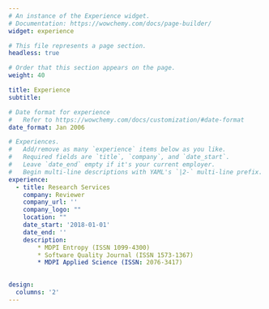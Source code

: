 ```yaml
---
# An instance of the Experience widget.
# Documentation: https://wowchemy.com/docs/page-builder/
widget: experience

# This file represents a page section.
headless: true

# Order that this section appears on the page.
weight: 40

title: Experience
subtitle:

# Date format for experience
#   Refer to https://wowchemy.com/docs/customization/#date-format
date_format: Jan 2006

# Experiences.
#   Add/remove as many `experience` items below as you like.
#   Required fields are `title`, `company`, and `date_start`.
#   Leave `date_end` empty if it's your current employer.
#   Begin multi-line descriptions with YAML's `|2-` multi-line prefix.
experience:
  - title: Research Services
    company: Reviewer
    company_url: ''
    company_logo: ""
    location: ""
    date_start: '2018-01-01'
    date_end: ''
    description:        
        * MDPI Entropy (ISSN 1099-4300)
        * Software Quality Journal (ISSN 1573-1367)
        * MDPI Applied Science (ISSN: 2076-3417)
        

design:
  columns: '2'
---
```

